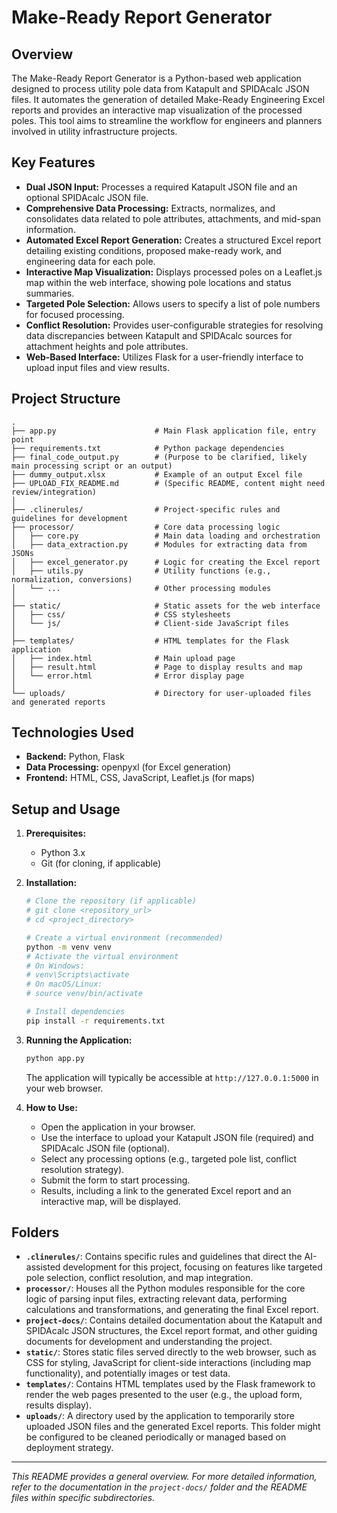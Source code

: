 # Make-Ready Report Generator

## Overview

The Make-Ready Report Generator is a Python-based web application designed to process utility pole data from Katapult and SPIDAcalc JSON files. It automates the generation of detailed Make-Ready Engineering Excel reports and provides an interactive map visualization of the processed poles. This tool aims to streamline the workflow for engineers and planners involved in utility infrastructure projects.

## Key Features

*   **Dual JSON Input:** Processes a required Katapult JSON file and an optional SPIDAcalc JSON file.
*   **Comprehensive Data Processing:** Extracts, normalizes, and consolidates data related to pole attributes, attachments, and mid-span information.
*   **Automated Excel Report Generation:** Creates a structured Excel report detailing existing conditions, proposed make-ready work, and engineering data for each pole.
*   **Interactive Map Visualization:** Displays processed poles on a Leaflet.js map within the web interface, showing pole locations and status summaries.
*   **Targeted Pole Selection:** Allows users to specify a list of pole numbers for focused processing.
*   **Conflict Resolution:** Provides user-configurable strategies for resolving data discrepancies between Katapult and SPIDAcalc sources for attachment heights and pole attributes.
*   **Web-Based Interface:** Utilizes Flask for a user-friendly interface to upload input files and view results.

## Project Structure

```
.
├── app.py                      # Main Flask application file, entry point
├── requirements.txt            # Python package dependencies
├── final_code_output.py        # (Purpose to be clarified, likely main processing script or an output)
├── dummy_output.xlsx           # Example of an output Excel file
├── UPLOAD_FIX_README.md        # (Specific README, content might need review/integration)
│
├── .clinerules/                # Project-specific rules and guidelines for development
├── processor/                  # Core data processing logic
│   ├── core.py                 # Main data loading and orchestration
│   ├── data_extraction.py      # Modules for extracting data from JSONs
│   ├── excel_generator.py      # Logic for creating the Excel report
│   ├── utils.py                # Utility functions (e.g., normalization, conversions)
│   └── ...                     # Other processing modules
│
├── static/                     # Static assets for the web interface
│   ├── css/                    # CSS stylesheets
│   └── js/                     # Client-side JavaScript files
│
├── templates/                  # HTML templates for the Flask application
│   ├── index.html              # Main upload page
│   ├── result.html             # Page to display results and map
│   └── error.html              # Error display page
│
└── uploads/                    # Directory for user-uploaded files and generated reports
```

## Technologies Used

*   **Backend:** Python, Flask
*   **Data Processing:** openpyxl (for Excel generation)
*   **Frontend:** HTML, CSS, JavaScript, Leaflet.js (for maps)

## Setup and Usage

1.  **Prerequisites:**
    *   Python 3.x
    *   Git (for cloning, if applicable)

2.  **Installation:**
    ```bash
    # Clone the repository (if applicable)
    # git clone <repository_url>
    # cd <project_directory>

    # Create a virtual environment (recommended)
    python -m venv venv
    # Activate the virtual environment
    # On Windows:
    # venv\Scripts\activate
    # On macOS/Linux:
    # source venv/bin/activate

    # Install dependencies
    pip install -r requirements.txt
    ```

3.  **Running the Application:**
    ```bash
    python app.py
    ```
    The application will typically be accessible at `http://127.0.0.1:5000` in your web browser.

4.  **How to Use:**
    *   Open the application in your browser.
    *   Use the interface to upload your Katapult JSON file (required) and SPIDAcalc JSON file (optional).
    *   Select any processing options (e.g., targeted pole list, conflict resolution strategy).
    *   Submit the form to start processing.
    *   Results, including a link to the generated Excel report and an interactive map, will be displayed.

## Folders

*   **`.clinerules/`**: Contains specific rules and guidelines that direct the AI-assisted development for this project, focusing on features like targeted pole selection, conflict resolution, and map integration.
*   **`processor/`**: Houses all the Python modules responsible for the core logic of parsing input files, extracting relevant data, performing calculations and transformations, and generating the final Excel report.
*   **`project-docs/`**: Contains detailed documentation about the Katapult and SPIDAcalc JSON structures, the Excel report format, and other guiding documents for development and understanding the project.
*   **`static/`**: Stores static files served directly to the web browser, such as CSS for styling, JavaScript for client-side interactions (including map functionality), and potentially images or test data.
*   **`templates/`**: Contains HTML templates used by the Flask framework to render the web pages presented to the user (e.g., the upload form, results display).
*   **`uploads/`**: A directory used by the application to temporarily store uploaded JSON files and the generated Excel reports. This folder might be configured to be cleaned periodically or managed based on deployment strategy.

---

*This README provides a general overview. For more detailed information, refer to the documentation in the `project-docs/` folder and the README files within specific subdirectories.*
